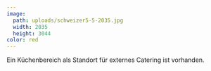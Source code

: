 ```yaml
---
image:
  path: uploads/schweizer5-5-2035.jpg
  width: 2035
  height: 3044
color: red
---
```


Ein Küchenbereich als Standort für externes Catering ist vorhanden.
